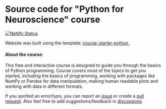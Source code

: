 # Source code for "Python for Neuroscience" course

[![Netlify Status](https://api.netlify.com/api/v1/badges/1090c1da-0875-4da2-b300-d61460a2f3b9/deploy-status)](https://app.netlify.com/sites/py-for-neuro/deploys)

Website was built using the template: [course-starter-python
](https://github.com/ines/course-starter-python).

#### About the course:

This free and interactive course is designed to guide you through the basics of Python programming. Course covers most of the topics to get you started, including the basics of programming, working with packages like NumPy or Pandas for data manipulation, making human readable plots and working with data in different formats.

If you spotted an error/typo, you can report an [issue](https://github.com/ruslan-kl/py-for-neuro/issues) or create a [pull request](https://github.com/ruslan-kl/py-for-neuro/pulls). Also feel free to add suggestions/feedback in [discussions](https://github.com/ruslan-kl/py-for-neuro/discussions).
